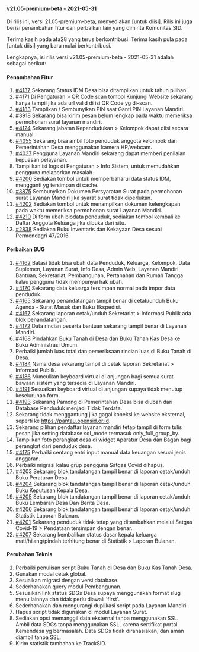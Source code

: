 #### [v21.05-premium-beta - 2021-05-31](https://github.com/OpenSID/premium/compare/v21.05-premium...rilis-dev)

Di rilis ini, versi 21.05-premium-beta, menyediakan [untuk diisi]. Rilis ini juga berisi penambahan fitur dan perbaikan lain yang diminta Komunitas SID.

Terima kasih pada afa28 yang terus berkontribusi. Terima kasih pula pada [untuk diisi] yang baru mulai berkontribusi.

Lengkapnya, isi rilis versi v21.05-premium-beta - 2021-05-31 adalah sebagai berikut:


#### Penambahan Fitur
1. [#4137](https://github.com/OpenSID/OpenSID/issues/4137) Sekarang Status IDM Desa bisa ditampilkan untuk tahun pilihan.
2. [#4171](https://github.com/OpenSID/OpenSID/issues/4171) Di Pengaturan > QR Code scan tombol Kunjungi Website sekarang hanya tampil jika ada url valid di isi QR Code yg di-scan.
3. [#4183](https://github.com/OpenSID/OpenSID/issues/4183) Tampilkan / Sembunyikan PIN saat Ganti PIN Layanan Mandiri.
4. [#3918](https://github.com/OpenSID/OpenSID/issues/3918) Sekarang bisa kirim pesan belum lengkap pada waktu memeriksa permohonan surat layanan mandiri.
5. [#4124](https://github.com/OpenSID/OpenSID/issues/4124) Sekarang jabatan Kependudukan > Kelompok dapat diisi secara manual.
6. [#4055](https://github.com/OpenSID/OpenSID/issues/4055) Sekarang bisa ambil foto penduduk anggota kelompok dan Pemerintahan Desa menggunakan kamera HP/webcam.
7. [#4037](https://github.com/OpenSID/OpenSID/issues/4037) Pengguna Layanan Mandiri sekarang dapat memberi penilaian kepuasan pelayanan.
8. Tampilkan isi logs di Pengaturan > Info Sistem, untuk memudahkan pengguna melaporkan masalah.
9. [#4200](https://github.com/OpenSID/OpenSID/issues/4200) Sediakan tombol untuk memperbaharui data status IDM, mengganti yg tersimpan di cache.
10. [#3875](https://github.com/OpenSID/OpenSID/issues/3875) Sembunyikan Dokumen Persyaratan Surat pada permohonan surat Layanan Mandiri jika syarat surat tidak diperlukan.
11. [#4202](https://github.com/OpenSID/OpenSID/issues/4202) Sediakan tombol untuk menampilkan dokumen kelengkapan pada waktu memeriksa permohonan surat Layanan Mandiri.
12. [#4210](https://github.com/OpenSID/OpenSID/issues/4210) Di form ubah biodata penduduk, sediakan tombol kembali ke Daftar Anggota Keluarga jika dibuka dari situ.
13. [#2838](https://github.com/OpenSID/OpenSID/issues/2838) Sediakan Buku Inventaris dan Kekayaan Desa sesuai Permendagri 47/2016.


#### Perbaikan BUG
1. [#4162](https://github.com/OpenSID/OpenSID/issues/4162) Batasi tidak bisa ubah data Penduduk, Keluarga, Kelompok, Data Suplemen, Layanan Surat, Info Desa, Admin Web, Layanan Mandiri, Bantuan, Sekretariat, Pembangunan, Pertanahan dan Rumah Tangga kalau pengguna tidak mempunyai hak ubah.
2. [#4170](https://github.com/OpenSID/OpenSID/issues/4170) Sekarang data keluarga tersimpan normal pada impor data penduduk.
3. [#4165](https://github.com/OpenSID/OpenSID/issues/4165) Sekarang penandatangan tampil benar di cetak/unduh Buku Agenda - Surat Masuk dan Buku Ekspedisi.
4. [#4167](https://github.com/OpenSID/OpenSID/issues/4167) Sekarang laporan cetak/unduh Sekretariat > Informasi Publik ada blok penandatangan.
5. [#4172](https://github.com/OpenSID/OpenSID/issues/4172) Data rincian peserta bantuan sekarang tampil benar di Layanan Mandiri.
6. [#4168](https://github.com/OpenSID/OpenSID/issues/4168) Pindahkan Buku Tanah di Desa dan Buku Tanah Kas Desa ke Buku Administrasi Umum.
7. Perbaiki jumlah luas total dan pemeriksaan rincian luas di Buku Tanah di Desa.
8. [#4184](https://github.com/OpenSID/OpenSID/issues/4184) Nama desa sekarang tampil di cetak laporan Sekretariat > Informasi Publik.
9. [#4186](https://github.com/OpenSID/OpenSID/issues/4186) Munculkan keyboard virtual di anjungan bagi semua surat bawaan sistem yang tersedia di Layanan Mandiri.
10. [#4191](https://github.com/OpenSID/OpenSID/issues/4191) Sesuaikan keyboard virtual di anjungan supaya tidak menutup keseluruhan form.
11. [#4193](https://github.com/OpenSID/OpenSID/issues/4193) Sekarang Pamong di Pemerintahan Desa bisa diubah dari Database Penduduk menjadi Tidak Terdata.
12. Sekarang tidak menggantung jika gagal koneksi ke website eksternal, seperti ke https://pantau.opensid.or.id.
13. Sekarang pilihan pendaftar layanan mandiri tetap tampil di form tulis pesan jika setting database sql_mode termasuk only_full_group_by.
14. Tampilkan foto perangkat desa di widget Aparatur Desa dan Bagan bagi perangkat dari penduduk desa.
15. [#4175](https://github.com/OpenSID/OpenSID/issues/4175) Perbaiki centang entri input manual data keuangan sesuai jenis anggaran.
16. Perbaiki migrasi kalau grup pengguna Satgas Covid dihapus.
17. [#4203](https://github.com/OpenSID/OpenSID/issues/4203) Sekarang blok tandatangan tampil benar di laporan cetak/unduh Buku Peraturan Desa.
18. [#4204](https://github.com/OpenSID/OpenSID/issues/4204) Sekarang blok tandatangan tampil benar di laporan cetak/unduh Buku Keputusan Kepala Desa.
19. [#4205](https://github.com/OpenSID/OpenSID/issues/4205) Sekarang blok tandatangan tampil benar di laporan cetak/unduh Buku Lembaran Desa Dan Berita Desa.
20. [#4206](https://github.com/OpenSID/OpenSID/issues/4206) Sekarang blok tandatangan tampil benar di laporan cetak/unduh Statistik Laporan Bulanan.
21. [#4201](https://github.com/OpenSID/OpenSID/issues/4201) Sekarang penduduk tidak tetap yang ditambahkan melalui Satgas Covid-19 > Pendataan tersimpan dengan benar.
22. [#4207](https://github.com/OpenSID/OpenSID/issues/4207) Sekarang kembalikan status dasar kepala keluarga mati/hilang/pindah terhitung benar di Statistik > Laporan Bulanan.


#### Perubahan Teknis
1. Perbaiki penulisan script Buku Tanah di Desa dan Buku Kas Tanah Desa.
2. Gunakan modal cetak global.
3. Sesuaikan migrasi dengan versi database.
4. Sederhanakan query modul Pembangunan.
5. Sesuaikan link status SDGs Desa supaya menggunakan format slug menu lainnya dan tidak perlu diawali 'first'.
6. Sederhanakan dan mengurangi duplikasi script pada Layanan Mandiri.
7. Hapus script tidak digunakan di modul Layanan Surat.
8. Sediakan opsi memanggil data eksternal tanpa menggunakan SSL. Ambil data SDGs tanpa menggunakan SSL, karena sertifikat portal Kemendesa yg bermasalah. Data SDGs tidak dirahasiakan, dan aman diambil tanpa SSL.
9. Kirim statistik tambahan ke TrackSID.
